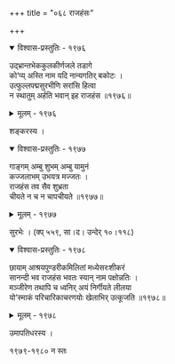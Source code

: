 +++
title = "०६८ राजहंसः"

+++



<details open><summary>विश्वास-प्रस्तुतिः - १९७६</summary>

उद्भ्रान्तभेककुलकीर्णजले तडागे  
को’प्य् अस्ति नाम यदि नान्यगतिर् बकोटः ।  
उत्फुल्लपद्मसुरभीणि सरांसि हित्वा  
न स्थातुम् अर्हति भवान् इह राजहंस ॥१९७६॥
</details>

<details><summary>मूलम् - १९७६</summary>

उद्भ्रान्तभेककुलकीर्णजले तडागे  
को’प्य् अस्ति नाम यदि नान्यगतिर् बकोटः ।  
उत्फुल्लपद्मसुरभीणि सरांसि हित्वा  
न स्थातुम् अर्हति भवान् इह राजहंस ॥१९७६॥
</details>


शङ्करस्य ।  



<details open><summary>विश्वास-प्रस्तुतिः - १९७७</summary>

गाङ्गम् अम्बु शुभम् अम्बु यामुनं  
कज्जलाभम् उभयत्र मज्जतः ।  
राजहंस तव सैव शुभ्रता  
चीयते न च न चापचीयते ॥१९७७॥
</details>

<details><summary>मूलम् - १९७७</summary>

गाङ्गम् अम्बु शुभम् अम्बु यामुनं  
कज्जलाभम् उभयत्र मज्जतः ।  
राजहंस तव सैव शुभ्रता  
चीयते न च न चापचीयते ॥१९७७॥
</details>


सुरभेः । (क्प् ५५९, सा।द। उन्देर् १०।११८)  



<details open><summary>विश्वास-प्रस्तुतिः - १९७८</summary>

छायाम् आश्रयपुण्डरीकमिलितां मध्येसरःशीकरं  
सानन्दी भव राजहंस भवतः स्यान् नाम पक्षोन्नतिः ।  
मञ्जीरेण तथापि च ध्वनिर् अयं निर्गीयते लीलया  
यो’स्माकं परिचारिकाचरणयोः खेलाभिर् उत्कूजति ॥१९७८॥
</details>

<details><summary>मूलम् - १९७८</summary>

छायाम् आश्रयपुण्डरीकमिलितां मध्येसरःशीकरं  
सानन्दी भव राजहंस भवतः स्यान् नाम पक्षोन्नतिः ।  
मञ्जीरेण तथापि च ध्वनिर् अयं निर्गीयते लीलया  
यो’स्माकं परिचारिकाचरणयोः खेलाभिर् उत्कूजति ॥१९७८॥
</details>


उमापतिधरस्य ।  


१९७९-१९८० न स्तः   

